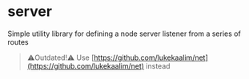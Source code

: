 # server
Simple utility library for defining a node server listener from a series of routes

> ⚠️Outdated!⚠️
> Use [https://github.com/lukekaalim/net](https://github.com/lukekaalim/net) instead
